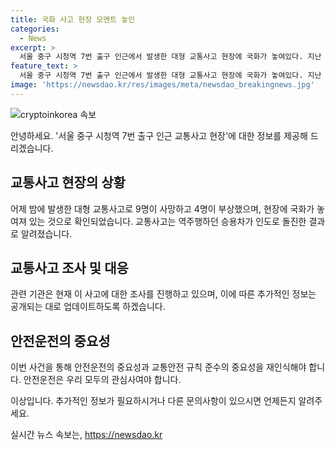 ```yaml
---
title: 국화 사고 현장 모멘트 놓인
categories:
  - News
excerpt: >
  서울 중구 시청역 7번 출구 인근에서 발생한 대형 교통사고 현장에 국화가 놓여있다. 지난 1일 밤에 발생한 사고는 역주행하던 승용차가 인도로 돌진해 9명이 사망하고 4명이 다친 비극적인 사건으로, 사람들의 관심을 끌고 있다.
feature_text: >
  서울 중구 시청역 7번 출구 인근에서 발생한 대형 교통사고 현장에 국화가 놓여있다. 지난 1일 밤에 발생한 사고는 역주행하던 승용차가 인도로 돌진해 9명이 사망하고 4명이 다친 비극적인 사건으로, 사람들의 관심을 끌고 있다.
image: 'https://newsdao.kr/res/images/meta/newsdao_breakingnews.jpg'
---
```


<p><img src="https://newsdao.kr/res/images/meta/newsdao_breakingnews.jpg" alt="cryptoinkorea 속보" /></p>

<p>안녕하세요. '서울 중구 시청역 7번 출구 인근 교통사고 현장'에 대한 정보를 제공해 드리겠습니다.</p>

<h2 data-ke-size="size26">교통사고 현장의 상황</h2>

<p data-ke-size="size16">어제 밤에 발생한 대형 교통사고로 9명이 사망하고 4명이 부상했으며, 현장에 국화가 놓여져 있는 것으로 확인되었습니다. 교통사고는 역주행하던 승용차가 인도로 돌진한 결과로 알려졌습니다.</p>

<h2 data-ke-size="size26">교통사고 조사 및 대응</h2>

<p data-ke-size="size16">관련 기관은 현재 이 사고에 대한 조사를 진행하고 있으며, 이에 따른 추가적인 정보는 공개되는 대로 업데이트하도록 하겠습니다.</p>

<h2 data-ke-size="size26">안전운전의 중요성</h2>

<p data-ke-size="size16">이번 사건을 통해 안전운전의 중요성과 교통안전 규칙 준수의 중요성을 재인식해야 합니다. 안전운전은 우리 모두의 관심사여야 합니다.</p>

<p>이상입니다. 추가적인 정보가 필요하시거나 다른 문의사항이 있으시면 언제든지 알려주세요.</p>
실시간 뉴스 속보는, <a href="https://newsdao.kr" rel="dofollow">https://newsdao.kr</a>


